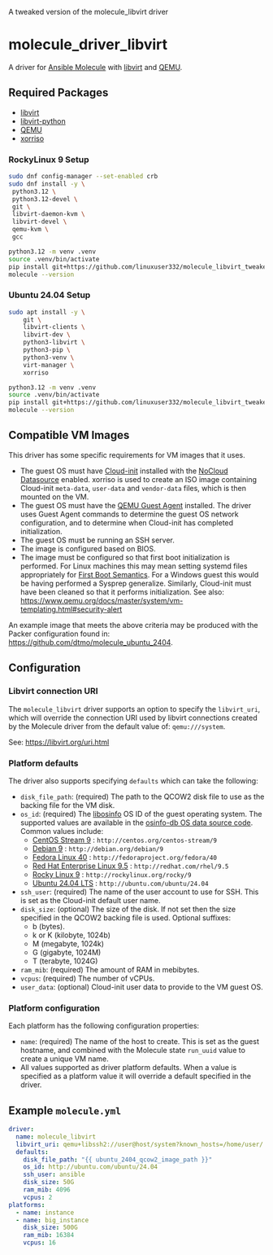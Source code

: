  A tweaked version of the molecule_libvirt driver

# molecule_driver_libvirt

A driver for
[Ansible Molecule](https://ansible.readthedocs.io/projects/molecule/) with
[libvirt](https://libvirt.org/) and [QEMU](https://www.qemu.org/).

## Required Packages

* [libvirt](https://libvirt.org/)
* [libvirt-python](https://pypi.org/project/libvirt-python/)
* [QEMU](https://www.qemu.org/)
* [xorriso](https://www.gnu.org/software/xorriso/)

### RockyLinux 9 Setup
```bash
sudo dnf config-manager --set-enabled crb
sudo dnf install -y \
 python3.12 \
 python3.12-devel \
 git \
 libvirt-daemon-kvm \
 libvirt-devel \
 qemu-kvm \
 gcc 

python3.12 -m venv .venv
source .venv/bin/activate
pip install git+https://github.com/linuxuser332/molecule_libvirt_tweaked ansible-lint
molecule --version
```



### Ubuntu 24.04 Setup

```bash
sudo apt install -y \
    git \
    libvirt-clients \
    libvirt-dev \
    python3-libvirt \
    python3-pip \
    python3-venv \
    virt-manager \
    xorriso

python3.12 -m venv .venv
source .venv/bin/activate
pip install git+https://github.com/linuxuser332/molecule_libvirt_tweaked ansible-lint
molecule --version
```

## Compatible VM Images

This driver has some specific requirements for VM images that it uses.

* The guest OS must have [Cloud-init](https://cloud-init.io/) installed with the
  [NoCloud Datasource](https://cloudinit.readthedocs.io/en/latest/reference/datasources/nocloud.html)
  enabled. xorriso is used to create an ISO image containing Cloud-init
  `meta-data`, `user-data` and `vendor-data` files, which is then mounted on the
  VM.
* The guest OS must have the
  [QEMU Guest Agent](https://wiki.qemu.org/Features/GuestAgent) installed. The
  driver uses Guest Agent commands to determine the guest OS network
  configuration, and to determine when Cloud-init has completed initialization.
* The guest OS must be running an SSH server.
* The image is configured based on BIOS.
* The image must be configured so that first boot initialization is performed.
  For Linux machines this may mean setting systemd files appropriately for
  [First Boot Semantics](https://www.freedesktop.org/software/systemd/man/latest/machine-id.html#First%20Boot%20Semantics). For a Windows guest this would be having
  performed a Sysprep generalize. Similarly, Cloud-init must have been cleaned
  so that it performs initialization. See also:
  https://www.qemu.org/docs/master/system/vm-templating.html#security-alert

An example image that meets the above criteria may be produced with the Packer
configuration found in: <https://github.com/dtmo/molecule_ubuntu_2404>.

## Configuration

### Libvirt connection URI

The `molecule_libvirt` driver supports an option to specify the `libvirt_uri`,
which will override the connection URI used by libvirt connections created by
the Molecule driver from the default value of: `qemu:///system`.

See: <https://libvirt.org/uri.html>

### Platform defaults

The driver also supports specifying `defaults` which can take the following:

* `disk_file_path`: (required) The path to the QCOW2 disk file to use as the
  backing file for the VM disk.
* `os_id`: (required) The [libosinfo](https://libosinfo.org/) OS ID of the guest
  operating system. The supported values are available in the
  [osinfo-db OS data source code](https://gitlab.com/libosinfo/osinfo-db/-/tree/main/data/os?ref_type=heads).
  Common values include:
  * [CentOS Stream 9](https://gitlab.com/libosinfo/osinfo-db/-/blob/main/data/os/centos.org/centos-stream-9.xml.in?ref_type=heads#L4)
    : `http://centos.org/centos-stream/9`
  * [Debian 9](https://gitlab.com/libosinfo/osinfo-db/-/blob/main/data/os/debian.org/debian-9.xml.in?ref_type=heads#L4)
    : `http://debian.org/debian/9`
  * [Fedora Linux 40](https://gitlab.com/libosinfo/osinfo-db/-/blob/main/data/os/fedoraproject.org/fedora-40.xml.in?ref_type=heads)
    : `http://fedoraproject.org/fedora/40`
  * [Red Hat Enterprise Linux 9.5](https://gitlab.com/libosinfo/osinfo-db/-/blob/main/data/os/redhat.com/rhel-9.5.xml.in?ref_type=heads#L4)
    : `http://redhat.com/rhel/9.5`
  * [Rocky Linux 9](https://gitlab.com/libosinfo/osinfo-db/-/blob/main/data/os/rockylinux.org/rocky-9.xml.in?ref_type=heads#L4)
    : `http://rockylinux.org/rocky/9`
  * [Ubuntu 24.04 LTS](https://gitlab.com/libosinfo/osinfo-db/-/blob/main/data/os/ubuntu.com/ubuntu-24.04.xml.in?ref_type=heads#L5)
    : `http://ubuntu.com/ubuntu/24.04`
* `ssh_user`: (required) The name of the user account to use for SSH. This is
  set as the Cloud-init default user name.
* `disk_size`: (optional) The size of the disk. If not set then the size
  specified in the QCOW2 backing file is used. Optional suffixes:
  * b (bytes).
  * k or K (kilobyte, 1024b)
  * M (megabyte, 1024k)
  * G (gigabyte, 1024M)
  * T (terabyte, 1024G)
* `ram_mib`: (required) The amount of RAM in mebibytes.
* `vcpus`: (required) The number of vCPUs.
* `user_data`: (optional) Cloud-init user data to provide to the VM guest OS.

### Platform configuration

Each platform has the following configuration properties:

* `name`: (required) The name of the host to create. This is set as the guest
  hostname, and combined with the Molecule state `run_uuid` value to create a
  unique VM name.
* All values supported as driver platform defaults. When a value is specified as
  a platform value it will override a default specified in the driver.

## Example `molecule.yml`

```yaml
driver:
  name: molecule_libvirt
  libvirt_uri: qemu+libssh2://user@host/system?known_hosts=/home/user/.ssh/known_hosts
  defaults:
    disk_file_path: "{{ ubuntu_2404_qcow2_image_path }}"
    os_id: http://ubuntu.com/ubuntu/24.04
    ssh_user: ansible
    disk_size: 50G
    ram_mib: 4096
    vcpus: 2
platforms:
  - name: instance
  - name: big_instance
    disk_size: 500G
    ram_mib: 16384
    vcpus: 16

```
